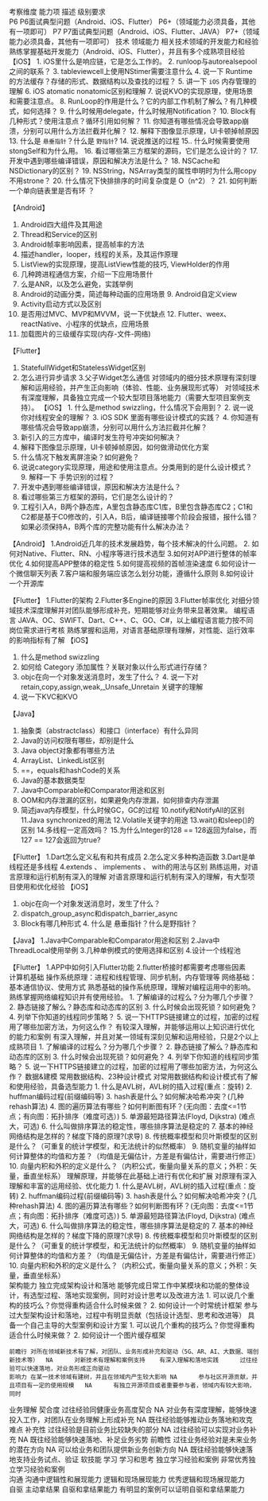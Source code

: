 考察维度	能力项	描述	级别要求					
P6	P6面试典型问题（Android、iOS、Flutter）	P6+（领域能力必须具备，其他有一项即可）	P7	P7面试典型问题（Android、iOS、Flutter、JAVA）	P7+（领域能力必须具备，其他有一项即可）
技术	领域能力	相关技术领域的开发能力和经验	熟练掌握基础开发能力（Android、iOS、Flutter），并且有多个成熟项目经验	【iOS】
1. iOS里什么是响应链，它是怎么工作的。
2. runloop与autorealsepool之间的联系？
3. tableviewcell上使用NStimer需要注意什么
4. 说一下 Runtime 的方法缓存？存储的形式、数据结构以及查找的过程？
5. 讲一下 `iOS` 内存管理的理解
6. iOS atomatic nonatomic区别和理解
7. 说说KVO的实现原理，使用场景和需要注意点。
8. RunLoop的作用是什么？它的内部工作机制了解么？有几种模式，如何选择？
9. 什么时候用delegate，什么时候用Notification？
10. Block有几种形式？使用注意点？循环引用如何解？
11. 你知道有哪些情况会导致app崩溃，分别可以用什么方法拦截并化解？
12. 解释下图像显示原理，UI卡顿掉帧原因
13. 什么是 `悬垂指针`？什么是 `野指针`?
14. 说说推送的过程
15.. 什么时候需要使用stongSelf和为什么用。
16. 看过哪些第三方框架的源码，它们是怎么设计的？
17. 开发中遇到哪些编译错误，原因和解决方法是什么？
18. NSCache和NSDictionary的区别？
19. NSString，NSArray类型的属性申明时为什么用copy 不用strone？
20. 什么情况下快排排序的时间复杂度是 O（n^2）？
21. 如何判断一个单向链表里是否有环 ？


【Android】
1. Android四大组件及其用途
2. Thread和Service的区别
3. Android帧率影响因素，提高帧率的方法
4. 描述handler，looper，线程的关系，及其运作原理
5. ListView的实现原理，提高ListView性能的技巧, ViewHolder的作用
6. 几种跨进程通信方案，介绍一下应用场景什
7. 么是ANR，以及怎么避免，实践举例
8. Android的动画分类，简述每种动画的应用场景 9. Android自定义view
10. Activity启动方式以及区别
11. 是否用过MVC、MVP和MVVM，说一下优缺点 12. Flutter、weex、reactNative、小程序的优缺点，应用场景
13. 加载图片的三级缓存实现(内存-文件-网络)

【Flutter】
1. StatefullWidget和StatelessWidget区别
2. 怎么进行异步请求
3.父子Widget怎么通信	对领域内的细分技术原理有深刻理解和运用经验，并产生正向影响（体验、性能、业务展现形式等）	对领域技术有深度理解，具备独立完成一个较大型项目落地能力（需要大型项目案例支持）。	【iOS】
1. 什么是method swizzling，什么情况下会用到？
2. 说一说你对线程安全的理解？
3. iOS SDK 里面有哪些设计模式的实践？
4. 你知道有哪些情况会导致app崩溃，分别可以用什么方法拦截并化解？
5. 新引入的三方库中，编译时发生符号冲突如何解决？
6. 解释下图像显示原理，UI卡顿掉帧原因，如何做滑动优化方案
7. 什么情况下触发离屏渲染？如何避免？
8. 说说category实现原理，用途和使用注意点。分类用到的是什么设计模式？
9. 解释一下 手势识别的过程？
10. 开发中遇到哪些编译错误，原因和解决方法是什么？
11. 看过哪些第三方框架的源码，它们是怎么设计的？
12. 工程引入A，B两个静态库，A里包含静态库C1库，B里包含静态库C2；C1和C2都是基于C0修改的，引入A，B后，编译链接哪个阶段会报错，报什么错？ 如果必须保持A，B两个库的完整功能有什么解决办法？



【Android】
1.Android近几年的技术发展趋势，每个技术解决的什么问题。
2. 如何对Native、Flutter、RN、小程序等进行技术选型
3.如何对APP进行整体的帧率优化
4.如何提高APP整体的稳定性
5.如何提高视频的首帧渲染速度
6.如何设计一个微信聊天列表
7.客户端和服务端应该怎么划分功能，遵循什么原则
8.如何设计一个开源库


【Flutter】
1.Flutter的架构
2.Flutter多Engine的原因
3.Flutter帧率优化	对细分领域技术深度理解并对团队能够形成补充，短期能够对业务带来显著效果。
	编程语言	JAVA、OC、SWIFT、Dart、C++、C、GO、C#，以上编程语言能力按不同岗位需求进行考核	熟练掌握和运用，对语言基础原理有理解，对性能、运行效率的影响指标有了解	【iOS】
1. 什么是method swizzling
2. 如何给 Category 添加属性？关联对象以什么形式进行存储？
3. objc在向一个对象发送消息时，发生了什么？
4. 说一下对 retain,copy,assign,weak,_Unsafe_Unretain 关键字的理解
5. 说一下KVC和KVO



【Java】
1. 抽象类（abstractclass）和接口（interface）有什么异同
2. Java的访问权限有哪些，却别是什么
3. Java object对象都有哪些方法
4. ArrayList、LinkedList区别
5. ==，equals和hashCode的关系
6. Java的基本数据类型
7. Java中Comparable和Comparator用途和区别
8. OOM和内存泄漏的区别，如果避免内存泄漏，如何排查内存泄漏
9. 简述java内存模型，什么时候GC，GC的过程
10.notify和NotifyAll的区别
11.Java synchronized的用法
12.Volatile关键字的用途
13.wait()和sleep()的区别
14.多线程一定高效吗？
15.为什么Integer的128 == 128返回为false，而127 == 127会返回为true?

【Flutter】
1.Dart怎么定义私有和共有成员
2.怎么定义多种构造函数
3.Dart是单线程还是多线程
4.extends 、 implements 、 with的用法与区别	熟练运用，对语言原理和运行机制有深入的理解	对语言原理和运行机制有深入的理解，有大型项目使用和优化经验	【iOS】
1. objc在向一个对象发送消息时，发生了什么？
2. dispatch_group_async和dispatch_barrier_async
3. Block有哪几种形式
4. 什么是 悬垂指针？什么是野指针？

【Java】
1.Java中Comparable和Comparator用途和区别
2.Java中ThreadLocal使用举例
3.几种单例模式的使用选择和区别
4.设计一个线程池


【Flutter】
1.APP中如何引入Flutter功能
2.flutter桥接时都需要考虑哪些因素	
	计算机基础	操作系统原理：进程和线程管理、同步机制，内存管理等
网络基础：基本通信协议、使用方式	熟悉基础的操作系统原理，理解对编程运用中的影响。
熟练掌握网络编程知识并有使用经验。	1. 了解编译的过程么？分为哪几个步骤？
2. 静态链接了解么？静态库和动态库的区别
3. 什么时候会出现死锁？如何避免？
4. 列举下你知道的线程同步策略？
5. 说一下HTTPS链接建立的过程，加密的过程用了哪些加密方法，为何这么作？	有较深入理解，并能够运用以上知识进行优化的能力和案例	有深入理解，并且对某一领域有深刻见解和运用经验，只是2个以上成熟项目	1. 了解编译的过程么？分为哪几个步骤？
2. 静态链接了解么？静态库和动态库的区别
3. 什么时候会出现死锁？如何避免？
4. 列举下你知道的线程同步策略？
5. 说一下HTTPS链接建立的过程，加密的过程用了哪些加密方法，为何这么作？	
	数据&建模	常用数据结构、23种设计模式	对常用数据结构和设计模式有了解和使用经验，具备选型能力	1. 什么是AVL树，AVL树的插入过程(重点：旋转)
2. huffman编码过程(前缀编码等)
3. hash表是什么？如何解决哈希冲突？(几种rehash算法)
4. 图的遍历算法有哪些？如何判断图有环？(无向图：去度<=1节点；有向图：拓扑排序（难度可选）)
5. 单源最短路径算法(Floyd, Dijkstra) (难点大，可选) 6. 什么叫做排序算法的稳定性，哪些排序算法是稳定的
7. 基本的神经网络结构是怎样的？梯度下降的原理?(求导)
8. 传统概率模型和贝叶斯模型的区别是什么？（可重复的统计学模型，和无法统计的似然概率）
9. 随机变量的抽样如何计算整体的均值和方差？（均值是无偏估计，方差是有偏估计，需要进行修正）
10. 向量内积和外积的定义是什么？（内积公式，衡量向量关系的意义；外积：矢量，垂直坐标系）	理解原理，并能够在此基础上进行有优化和扩展	对原理有深入理解和丰富的运用经验、优化能力	1. 什么是AVL树，AVL树的插入过程(重点：旋转)
2. huffman编码过程(前缀编码等)
3. hash表是什么？如何解决哈希冲突？(几种rehash算法)
4. 图的遍历算法有哪些？如何判断图有环？(无向图：去度<=1节点；有向图：拓扑排序（难度可选）)
5. 单源最短路径算法(Floyd, Dijkstra) (难点大，可选)
6. 什么叫做排序算法的稳定性，哪些排序算法是稳定的
7. 基本的神经网络结构是怎样的？梯度下降的原理?(求导)
8. 传统概率模型和贝叶斯模型的区别是什么？（可重复的统计学模型，和无法统计的似然概率）
9. 随机变量的抽样如何计算整体的均值和方差？（均值是无偏估计，方差是有偏估计，需要进行修正）
10. 向量内积和外积的定义是什么？（内积公式，衡量向量关系的意义；外积：矢量，垂直坐标系）	
	架构能力	独立完成架构设计和落地	能够完成日常工作中某模块和功能的整体设计，有选型过程、落地实现案例，同时对设计思考以及改进方法	1. 可以说几个重构的技巧么？你觉得重构适合什么时候来做？
2. 如何设计一个时常统计框架	参与过大型架构设计和落地，过程中有明显贡献（包括设计选型、思考和改进等）	具备一个自己主导的大型案例和设计方案	1. 可以说几个重构的技巧么？你觉得重构适合什么时候来做？
2. 如何设计一个图片缓存框架	


	前瞻行	对所在领域新技术有了解，对团队、业务形成补充和驱动（5G、AR、AI、大数据、端创新技术等）	NA		对新技术有理解和案例支持	有深入理解和落地实践		过往经验可以快速落地，对业务形成正向驱动
	影响力	在某一技术领域有建树，并且在领域内产生较大影响	NA		参与社区开源贡献，并且项目有一定的使用规模	NA		有独立开源项目或者重要参与者，领域内有较大影响，同时
业务理解	契合度	过往经验同健康业务高度契合	NA		对业务有深度理解，能够快速投入工作，对团队在业务理解上形成补充	NA		既往经验能够推动业务落地和攻克难点
	补充性	过往经验是目前业务比较缺失的部分	NA		过往经验可以实现对业务补充	NA		既往经验能够快速落地、补足业务劣势
	前瞻性	过往业务经验对是未来业务的潜在方向	NA		可以给业务和团队提供新业务创新方向	NA		既往经验能够快速落地支持业务试点、验证
软技能	学习	学习和思考	独立学习经验和案例		非常优秀独立学习经验和案例			
	沟通	沟通中逻辑性和展现能力	逻辑和现场展现能力		优秀逻辑和现场展现能力			
	自驱	主动拿结果	自驱和拿结果能力		有明显的案例可以证明自驱和拿结果能力		



​	
